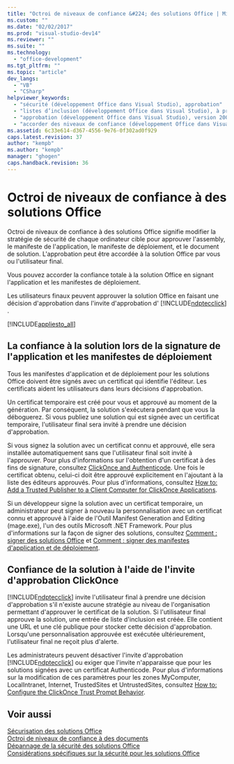 ```yaml
---
title: "Octroi de niveaux de confiance &#224; des solutions Office | Microsoft Docs"
ms.custom: ""
ms.date: "02/02/2017"
ms.prod: "visual-studio-dev14"
ms.reviewer: ""
ms.suite: ""
ms.technology: 
  - "office-development"
ms.tgt_pltfrm: ""
ms.topic: "article"
dev_langs: 
  - "VB"
  - "CSharp"
helpviewer_keywords: 
  - "sécurité (développement Office dans Visual Studio), approbation"
  - "listes d’inclusion (développement Office dans Visual Studio), à propos des listes d’inclusion"
  - "approbation (développement Office dans Visual Studio), version 2007 d’Office System"
  - "accorder des niveaux de confiance (développement Office dans Visual Studio)"
ms.assetid: 6c33e614-d367-4556-9e76-0f302ad0f929
caps.latest.revision: 37
author: "kempb"
ms.author: "kempb"
manager: "ghogen"
caps.handback.revision: 36
---
```

# Octroi de niveaux de confiance &#224; des solutions Office
  Octroi de niveaux de confiance à des solutions Office signifie modifier la stratégie de sécurité de chaque ordinateur cible pour approuver l'assembly, le manifeste de l'application, le manifeste de déploiement, et le document de solution.  L'approbation peut être accordée à la solution Office par vous ou l'utilisateur final.  
  
 Vous pouvez accorder la confiance totale à la solution Office en signant l'application et les manifestes de déploiement.  
  
 Les utilisateurs finaux peuvent approuver la solution Office en faisant une décision d'approbation dans l'invite d'approbation d' [!INCLUDE[ndptecclick](../vsto/includes/ndptecclick-md.md)] .  
  
 [!INCLUDE[appliesto_all](../vsto/includes/appliesto-all-md.md)]  
  
##  <a name="Signing"></a> La confiance à la solution lors de la signature de l'application et les manifestes de déploiement  
 Tous les manifestes d'application et de déploiement pour les solutions Office doivent être signés avec un certificat qui identifie l'éditeur.  Les certificats aident les utilisateurs dans leurs décisions d'approbation.  
  
 Un certificat temporaire est créé pour vous et approuvé au moment de la génération. Par conséquent, la solution s'exécutera pendant que vous la déboguerez.  Si vous publiez une solution qui est signée avec un certificat temporaire, l'utilisateur final sera invité à prendre une décision d'approbation.  
  
 Si vous signez la solution avec un certificat connu et approuvé, elle sera installée automatiquement sans que l'utilisateur final soit invité à l'approuver.  Pour plus d'informations sur l'obtention d'un certificat à des fins de signature, consultez [ClickOnce and Authenticode](../deployment/clickonce-and-authenticode.md).  Une fois le certificat obtenu, celui\-ci doit être approuvé explicitement en l'ajoutant à la liste des éditeurs approuvés.  Pour plus d'informations, consultez [How to: Add a Trusted Publisher to a Client Computer for ClickOnce Applications](../Topic/How%20to:%20Add%20a%20Trusted%20Publisher%20to%20a%20Client%20Computer%20for%20ClickOnce%20Applications.md).  
  
 Si un développeur signe la solution avec un certificat temporaire, un administrateur peut signer à nouveau la personnalisation avec un certificat connu et approuvé à l'aide de l'Outil Manifest Generation and Editing \(mage.exe\), l'un des outils Microsoft .NET Framework.  Pour plus d'informations sur la façon de signer des solutions, consultez [Comment : signer des solutions Office](../vsto/how-to-sign-office-solutions.md) et [Comment : signer des manifestes d'application et de déploiement](../Topic/How%20to:%20Sign%20Application%20and%20Deployment%20Manifests.md).  
  
##  <a name="TrustPrompt"></a> Confiance de la solution à l'aide de l'invite d'approbation ClickOnce  
 [!INCLUDE[ndptecclick](../vsto/includes/ndptecclick-md.md)] invite l'utilisateur final à prendre une décision d'approbation s'il n'existe aucune stratégie au niveau de l'organisation permettant d'approuver le certificat de la solution.  Si l'utilisateur final approuve la solution, une entrée de liste d'inclusion est créée. Elle contient une URL et une clé publique pour stocker cette décision d'approbation.  Lorsqu'une personnalisation approuvée est exécutée ultérieurement, l'utilisateur final ne reçoit plus d'alerte.  
  
 Les administrateurs peuvent désactiver l'invite d'approbation [!INCLUDE[ndptecclick](../vsto/includes/ndptecclick-md.md)] ou exiger que l'invite n'apparaisse que pour les solutions signées avec un certificat Authenticode.  Pour plus d'informations sur la modification de ces paramètres pour les zones MyComputer, LocalIntranet, Internet, TrustedSites et UntrustedSites, consultez [How to: Configure the ClickOnce Trust Prompt Behavior](../Topic/How%20to:%20Configure%20the%20ClickOnce%20Trust%20Prompt%20Behavior.md).  
  
## Voir aussi  
 [Sécurisation des solutions Office](../vsto/securing-office-solutions.md)   
 [Octroi de niveaux de confiance à des documents](../vsto/granting-trust-to-documents.md)   
 [Dépannage de la sécurité des solutions Office](../vsto/troubleshooting-office-solution-security.md)   
 [Considérations spécifiques sur la sécurité pour les solutions Office](../vsto/specific-security-considerations-for-office-solutions.md)  
  
  